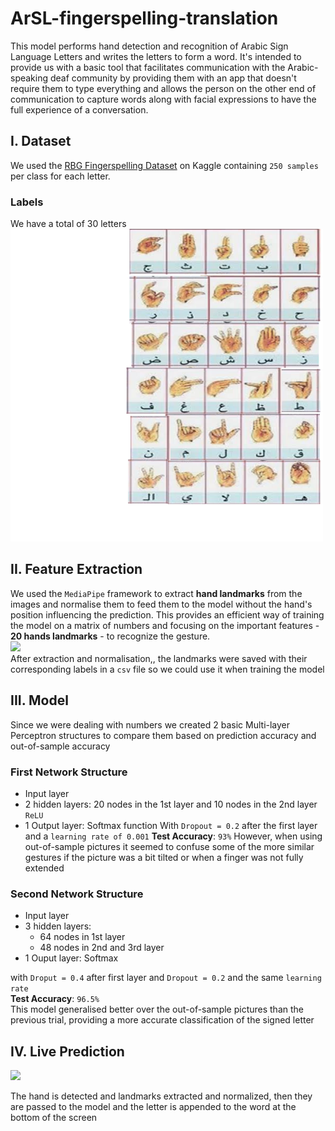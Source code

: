 # ArSL-fingerspelling-translation
This model performs hand detection and recognition of Arabic Sign Language Letters and writes the letters to form a word. It's intended to provide us with a basic tool that facilitates communication with the Arabic-speaking deaf community by providing them with an app that doesn't require them to type everything and allows the person on the other end of communication to capture words along with facial expressions to have the full experience of a conversation. 
## I. Dataset
We used the <a href = "https://www.kaggle.com/datasets/muhammadalbrham/rgb-arabic-alphabets-sign-language-dataset">RBG Fingerspelling Dataset</a> on Kaggle containing `250 samples` per class for each letter.  
### Labels
We have a total of 30 letters   
<img src="https://github.com/RanwaKhaled/ArSL-fingerspelling-translation/blob/main/guide.png">
## II. Feature Extraction
We used the `MediaPipe` framework to extract **hand landmarks** from the images and normalise them to feed them to the model without the hand's position influencing the prediction. This provides an efficient way of training the model on a matrix of numbers and focusing on the important features - **20 hands landmarks** - to recognize the gesture.   
<img src="https://github.com/user-attachments/assets/c46fca8d-c699-42fa-b0e8-5c592251df67" width = 700>  
After extraction and normalisation,, the landmarks were saved with their corresponding labels in a `csv` file so we could use it when training the model
## III. Model
Since we were dealing with numbers we created 2 basic Multi-layer Perceptron structures to compare them based on prediction accuracy and out-of-sample accuracy  
### First Network Structure
- Input layer
- 2 hidden layers: 20 nodes in the 1st layer and 10 nodes in the 2nd layer `ReLU`
- 1 Output layer: Softmax function
With `Dropout = 0.2` after the first layer and a `learning rate of 0.001`
**Test Accuracy**: `93%`
However, when using out-of-sample pictures it seemed to confuse some of the more similar gestures if the picture was a bit tilted or when a finger was not fully extended
### Second Network Structure
- Input layer
- 3 hidden layers:
    - 64 nodes in 1st layer
    - 48 nodes in 2nd and 3rd layer
- 1 Ouput layer: Softmax

with `Droput = 0.4` after first layer and `Dropout = 0.2` and the same `learning rate`  
**Test Accuracy**: `96.5%`  
This model generalised better over the out-of-sample pictures than the previous trial, providing a more accurate classification of the signed letter
## IV. Live Prediction
<img src="https://github.com/user-attachments/assets/53cb7019-8688-4966-be30-45130304c5f7">      
  
The hand is detected and landmarks extracted and normalized, then they are passed to the model and the letter is appended to the word at the bottom of the screen
